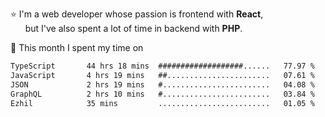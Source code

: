⭐ I'm a web developer whose passion is frontend with <b>React</b>,<br/>
&nbsp; &nbsp; &nbsp; but I've also spent a lot of time in backend with <b>PHP</b>.

📅 This month I spent my time on

<!--START_SECTION:waka-->

```txt
TypeScript       44 hrs 18 mins  ###################......   77.97 %
JavaScript       4 hrs 19 mins   ##.......................   07.61 %
JSON             2 hrs 19 mins   #........................   04.08 %
GraphQL          2 hrs 10 mins   #........................   03.84 %
Ezhil            35 mins         .........................   01.05 %
```

<!--END_SECTION:waka-->
